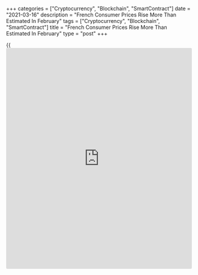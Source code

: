 +++
categories = ["Cryptocurrency", "Blockchain", "SmartContract"]
date = "2021-03-16"
description = "French Consumer Prices Rise More Than Estimated In February"
tags = ["Cryptocurrency", "Blockchain", "SmartContract"]
title = "French Consumer Prices Rise More Than Estimated In February"
type = "post"
+++

{{<iframe id="large-banner" src="https://www.bounty.group/#slide=1.0" width="100%" height="600" scrolling="no" style="border: 0px solid rgb(216, 221, 230); border-radius: 3px;">}}

French consumer prices increased more than initially estimated in
February, final data from the statistical office Insee showed on
Tuesday.

Consumer prices grew 0.6 percent annually, the same rate as seen in
January. This was bigger than the 0.4 percent estimated on February 26.

Month-on-month, consumer prices remained stable after a 0.2 percent rise
in January. The monthly rate was revised from -0.1 percent.

Year on year, the harmonized index of consumer prices increased by 0.8
percent, the same as in January but faster than the initial estimate of
0.7 percent.

The HICP was stable over the prior month, in line with preliminary
estimate, following a 0.3 percent rise in January.  
  
Data showed that core inflation eased to 0.6 percent from 1.0 percent in
January.

Manufactured product prices fell back by 0.4 percent, while food prices
gained 0.8 percent. Clothing and footwear prices increased 3 percent.

For comments and feedback [contact](https://www.playgroundfx.com/contact/): editorial@rtt[news](https://www.letsplayfx.com/blog/forex-news-website/).com

[Economic News][1]

 **What parts of the world are seeing the best (and worst) economic
performances lately? Click[here][2] to check out our [Econ Scorecard][2]
and find out! See up-to-the-moment [ranking](https://www.playgroundfx.com/blog/crypto-exchange-ranking/)s for the best and worst
performers in [GDP][3], [unemployment rate][4], [inflation][2] and much
more.**

   1. www.rtt[news](https://www.letsplayfx.com/blog/forex-news-website/).com/Content/EconomicNews.aspx
   2. www.rtt[news](https://www.letsplayfx.com/blog/forex-news-website/).com/economic-scorecard/world-rank/CPI/highest-performance.aspx
   3. www.rtt[news](https://www.letsplayfx.com/blog/forex-news-website/).com/economic-scorecard/world-rank/GDP/highest-performance.aspx
   4. www.rtt[news](https://www.letsplayfx.com/blog/forex-news-website/).com/economic-scorecard/world-rank/unemployment-rate/lowest-performance.aspx